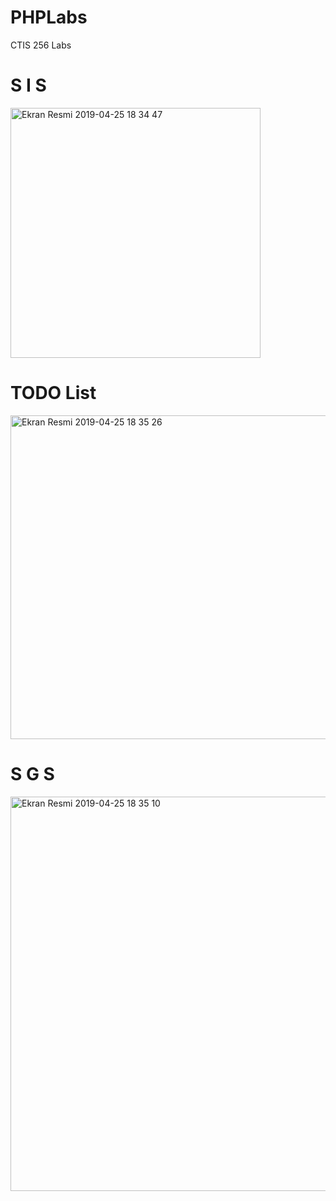 # PHPLabs
CTIS 256 Labs

# S I S
<img width="400" alt="Ekran Resmi 2019-04-25 18 34 47" src="https://user-images.githubusercontent.com/16281631/56748680-f1b69a00-6788-11e9-98de-80e7750f7062.png">

# TODO List
<img width="518" alt="Ekran Resmi 2019-04-25 18 35 26" src="https://user-images.githubusercontent.com/16281631/56748677-f11e0380-6788-11e9-8c11-2064b49e964d.png">

# S G S
<img width="631" alt="Ekran Resmi 2019-04-25 18 35 10" src="https://user-images.githubusercontent.com/16281631/56748678-f11e0380-6788-11e9-8ed4-10ecbf11e7a7.png">
